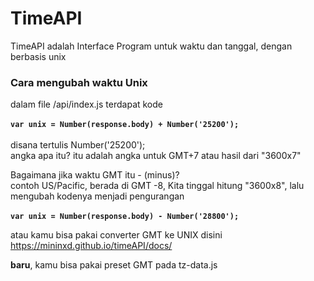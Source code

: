 # TimeAPI

TimeAPI adalah Interface Program untuk waktu dan tanggal, dengan berbasis unix

### Cara mengubah waktu Unix

dalam file /api/index.js terdapat kode<br><br>
**`var unix = Number(response.body) + Number('25200');`<br><br>**
disana tertulis Number('25200');<br>angka apa itu? itu adalah angka untuk GMT+7 atau hasil dari "3600x7"

Bagaimana jika waktu GMT itu - (minus)?<br>
contoh US/Pacific, berada di GMT -8, Kita tinggal hitung "3600x8", lalu mengubah kodenya menjadi pengurangan
<br><br>
**`var unix = Number(response.body) - Number('28800');`**

atau kamu bisa pakai converter GMT ke UNIX disini
https://mininxd.github.io/timeAPI/docs/

**baru**, kamu bisa pakai preset GMT pada tz-data.js
